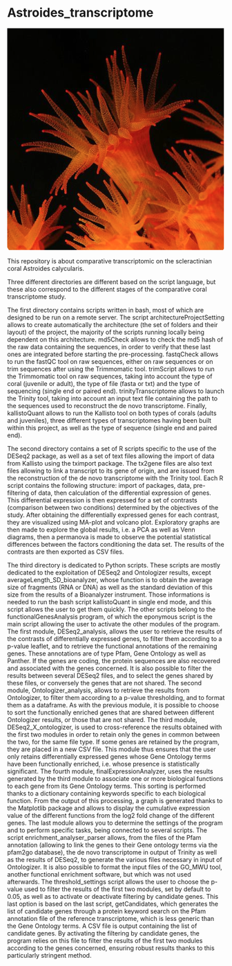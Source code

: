 # Astroides_transcriptome

![Astroides calycularis](pictures/astroides.png)

This repository is about comparative transcriptomic on the scleractinian coral Astroides calycularis.

Three different directories are different based on the script language, but these also correspond to the different stages of the comparative coral transcriptome study.

The first directory contains scripts written in bash, most of which are designed to be run on a remote server. The script architectureProjectSetting allows to create automatically the architecture (the set of folders and their layout) of the project, the majority of the scripts running locally being dependent on this architecture. md5Check allows to check the md5 hash of the raw data containing the sequences, in order to verify that these last ones are integrated before starting the pre-processing. fastqCheck allows to run the fastQC tool on raw sequences, either on raw sequences or on trim sequences after using the Trimmomatic tool. trimScript allows to run the Trimmomatic tool on raw sequences, taking into account the type of coral (juvenile or adult), the type of file (fasta or txt) and the type of sequencing (single end or paired end). trinityTranscriptome allows to launch the Trinity tool, taking into account an input text file containing the path to the sequences used to reconstruct the de novo transcriptome. Finally, kallistoQuant allows to run the Kallisto tool on both types of corals (adults and juveniles), three different types of transcriptomes having been built within this project, as well as the type of sequence (single end and paired end).

The second directory contains a set of R scripts specific to the use of the DESeq2 package, as well as a set of text files allowing the import of data from Kallisto using the tximport package. The tx2gene files are also text files allowing to link a transcript to its gene of origin, and are issued from the reconstruction of the de novo transcriptome with the Trinity tool. Each R script contains the following structure: import of packages, data, pre-filtering of data, then calculation of the differential expression of genes. This differential expression is then expressed for a set of contrasts (comparison between two conditions) determined by the objectives of the study. After obtaining the differentially expressed genes for each contrast, they are visualized using MA-plot and volcano plot. Exploratory graphs are then made to explore the global results, i.e. a PCA as well as Venn diagrams, then a permanova is made to observe the potential statistical differences between the factors conditioning the data set. The results of the contrasts are then exported as CSV files.

The third directory is dedicated to Python scripts. These scripts are mostly dedicated to the exploitation of DESeq2 and Ontologizer results, except averageLength_SD_bioanalyzer, whose function is to obtain the average size of fragments (RNA or DNA) as well as the standard deviation of this size from the results of a Bioanalyzer instrument. Those informations is needed to run the bash script kallistoQuant in single end mode, and this script allows the user to get them quickly. The other scripts belong to the functionalGenesAnalysis program, of which the eponymous script is the main script allowing the user to activate the other modules of the program. The first module, DESeq2_analysis, allows the user to retrieve the results of the contrasts of differentially expressed genes, to filter them according to a p-value leaflet, and to retrieve the functional annotations of the remaining genes. These annotations are of type Pfam, Gene Ontology as well as Panther. If the genes are coding, the protein sequences are also recovered and associated with the genes concerned. It is also possible to filter the results between several DESeq2 files, and to select the genes shared by these files, or conversely the genes that are not shared.
The second module, Ontologizer_analysis, allows to retrieve the results from Ontologizer, to filter them according to a p-value thresholding, and to format them as a dataframe. As with the previous module, it is possible to choose to sort the functionally enriched genes that are shared between different Ontologizer results, or those that are not shared. 
The third module, DESeq2_X_ontologizer, is used to cross-reference the results obtained with the first two modules in order to retain only the genes in common between the two, for the same file type. If some genes are retained by the program, they are placed in a new CSV file. This module thus ensures that the user only retains differentially expressed genes whose Gene Ontology terms have been functionally enriched, i.e. whose presence is statistically significant. The fourth module, finalExpressionAnalyzer, uses the results generated by the third module to associate one or more biological functions to each gene from its Gene Ontology terms. This sorting is performed thanks to a dictionary containing keywords specific to each biological function. From the output of this processing, a graph is generated thanks to the Matplotlib package and allows to display the cumulative expression value of the different functions from the log2 fold change of the different genes.
The last module allows you to determine the settings of the program and to perform specific tasks, being connected to several scripts. The script enrichment_analyser_parser allows, from the files of the Pfam annotation (allowing to link the genes to their Gene ontology terms via the pfam2go database), the de novo transcriptome in output of Trinity as well as the results of DESeq2, to generate the various files necessary in input of Ontologizer. It is also possible to format the input files of the GO_MWU tool, another functional enrichment software, but which was not used afterwards. The threshold_settings script allows the user to choose the p-value used to filter the results of the first two modules, set by default to 0.05, as well as to activate or deactivate filtering by candidate genes. This last option is based on the last script, getCandidates, which generates the list of candidate genes through a protein keyword search on the Pfam annotation file of the reference transcriptome, which is less generic than the Gene Ontology terms. A CSV file is output containing the list of candidate genes. By activating the filtering by candidate genes, the program relies on this file to filter the results of the first two modules according to the genes concerned, ensuring robust results thanks to this particularly stringent method. 



